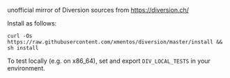 unofficial mirror of Diversion sources from https://diversion.ch/

Install as follows:
```
curl -Os https://raw.githubusercontent.com/xmentos/diversion/master/install && sh install
```

To test locally (e.g. on x86_64), set and export `DIV_LOCAL_TESTS` in your environment.
